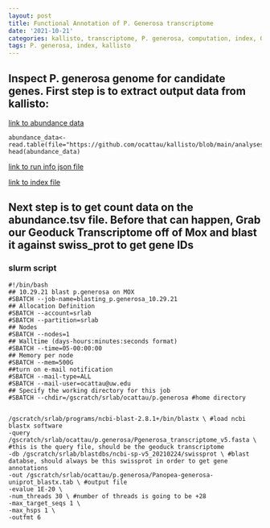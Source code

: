 ```yaml
---
layout: post
title: Functional Annotation of P. Generosa transcriptome
date: '2021-10-21'
categories: kallisto, transcriptome, P. generosa, computation, index, QC
tags: P. generosa, index, kallisto
---
```


## Inspect P. generosa genome for candidate genes. First step is to extract output data from kallisto: 

[link to abundance data](https://raw.githubusercontent.com/ocattau/kallisto/main/analyses/output_01/abundance.tsv?token=ATPNH2GEMVAALCJ4ZONUMEDBQL3A6)

```{r}
abundance_data<-read.table(file="https://github.com/ocattau/kallisto/blob/main/analyses/output_01/abundance.tsv")
head(abundance_data)

```

[link to run info json file](https://github.com/ocattau/kallisto/blob/main/analyses/output_01/run_info.json) 

[link to index file](https://gannet.fish.washington.edu/gigas/data/transcriptome_v5.idx) 

## Next step is to get count data on the abundance.tsv file. Before that can happen, Grab our Geoduck Transcriptome off of Mox and blast it against swiss_prot to get gene IDs 

### slurm script
```{bash}
#!/bin/bash
## 10.29.21 blast p.generosa on MOX
#SBATCH --job-name=blasting_p.generosa_10.29.21
## Allocation Definition
#SBATCH --account=srlab
#SBATCH --partition=srlab
## Nodes
#SBATCH --nodes=1
## Walltime (days-hours:minutes:seconds format)
#SBATCH --time=05-00:00:00
## Memory per node
#SBATCH --mem=500G
##turn on e-mail notification
#SBATCH --mail-type=ALL
#SBATCH --mail-user=ocattau@uw.edu
## Specify the working directory for this job
#SBATCH --chdir=/gscratch/srlab/ocattau/p.generosa #home directory


/gscratch/srlab/programs/ncbi-blast-2.8.1+/bin/blastx \ #load ncbi blastx software
-query /gscratch/srlab/ocattau/p.generosa/Pgenerosa_transcriptome_v5.fasta \ #this is the query file, should be the geoduck transcriptome
-db /gscratch/srlab/blastdbs/ncbi-sp-v5_20210224/swissprot \ #blast databse, should always be this swissprot in order to get gene annotations
-out /gscratch/srlab/ocattau/p.generosa/Panopea-generosa-uniprot_blastx.tab \ #output file 
-evalue 1E-20 \
-num_threads 30 \ #number of threads is going to be +28
-max_target_seqs 1 \
-max_hsps 1 \
-outfmt 6

```
